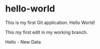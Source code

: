 # hello-world
This is my first Git application. Hello World!

This my first edit in my working branch.

Hello - New Data
